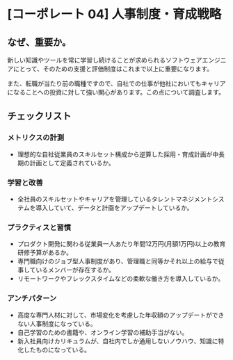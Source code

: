 
# [コーポレート 04] 人事制度・育成戦略 

## なぜ、重要か。
新しい知識やツールを常に学習し続けることが求められるソフトウェアエンジニアにとって、そのための支援と評価制度はこれまで以上に重要になります。

また、転職が当たり前の職種ですので、自社での仕事が他社においてもキャリアになることへの投資に対して強い関心があります。この点について調査します。

## チェックリスト 

### メトリクスの計測
+ 理想的な自社従業員のスキルセット構成から逆算した採用・育成計画が中長期の計画として定義されているか。


### 学習と改善
+ 全社員のスキルセットやキャリアを管理しているタレントマネジメントシステムを導入していて、データと計画をアップデートしているか。

### プラクティスと習慣
+ プロダクト開発に関わる従業員一人あたり年間12万円(月額1万円)以上の教育研修予算があるか。
+ 専門職向けのジョブ型人事制度があり、管理職と同等かそれ以上の給与で従事しているメンバーが存在するか。
+ リモートワークやフレックスタイムなどの柔軟な働き方を導入しているか。

### アンチパターン
+ 高度な専門人材に対して、市場変化を考慮した年収額のアップデートができない人事制度になっている。
+ 自己学習のための書籍や、オンライン学習の補助手当がない。
+ 新入社員向けカリキュラムが、自社内でしか通用しないノウハウ、知識に特化したものになっている。
            